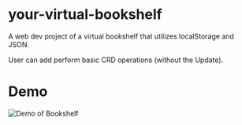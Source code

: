 # your-virtual-bookshelf

A web dev project of a virtual bookshelf that utilizes localStorage and JSON. 

User can add perform basic CRD operations (without the Update). 

# Demo
![Demo of Bookshelf](https://i.imgur.com/pcLsQkS.png)
